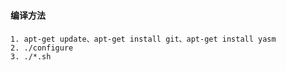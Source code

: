 #
#### 编译方法
```
1. apt-get update、apt-get install git、apt-get install yasm
2. ./configure
3. ./*.sh
```
